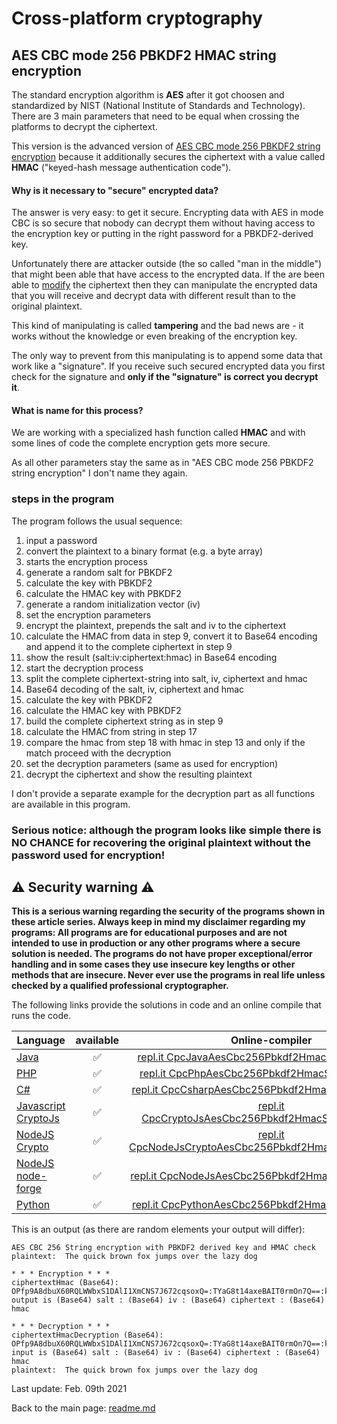 # Cross-platform cryptography

## AES CBC mode 256 PBKDF2 HMAC string encryption

The standard encryption algorithm is **AES** after it got choosen and standardized by NIST (National Institute of Standards and Technology). There are 3 main parameters that need to be equal when crossing the platforms to decrypt the ciphertext. 

This version is the advanced version of [AES CBC mode 256 PBKDF2 string encryption](aes_cbc_256_pbkdf2_string_encryption.md) because it additionally secures the ciphertext with a value called **HMAC** ("keyed-hash message authentication code"). 

#### Why is it necessary to "secure" encrypted data?  

The answer is very easy: to get it secure. Encrypting data with AES in mode CBC is so secure that nobody can decrypt them without having access to the encryption key or putting in the right password for a PBKDF2-derived key.

Unfortunately there are attacker outside (the so called "man in the middle") that might been able that have access to the encrypted data. If the are been able to <u>modify</u> the ciphertext then they can manipulate the encrypted data that you will receive and decrypt data with different result than to the original plaintext.

This kind of manipulating is called **tampering** and the bad news are - it works without the knowledge or even breaking of the encryption key.

The only way to prevent from this manipulating is to append some data that work like a "signature". If you receive such secured encrypted data you first check for the signature and **only if the "signature" is correct you decrypt it**.

#### What is name for this process?

We are working with a specialized hash function called **HMAC** and with some lines of code the complete encryption gets more secure.

As all other parameters stay the same as in "AES CBC mode 256 PBKDF2 string encryption" I don't name they again.

### steps in the program

The program follows the usual sequence:
1. input a password
2. convert the plaintext to a binary format (e.g. a byte array)
3. starts the encryption process
4. generate a random salt for PBKDF2
5. calculate the key with PBKDF2
6. calculate the HMAC key with PBKDF2
7. generate a random initialization vector (iv)
8. set the encryption parameters
9. encrypt the plaintext, prepends the salt and iv to the ciphertext
10. calculate the HMAC from data in step 9, convert it to Base64 encoding and append it to the complete ciphertext in step 9
11. show the result (salt:iv:ciphertext:hmac) in Base64 encoding
12. start the decryption process
13. split the complete ciphertext-string into salt, iv, ciphertext and hmac
14. Base64 decoding of the salt, iv, ciphertext and hmac
15. calculate the key with PBKDF2
16. calculate the HMAC key with PBKDF2
17. build the complete ciphertext string as in step 9
18. calculate the HMAC from string in step 17
19. compare the hmac from step 18 with hmac in step 13 and only if the match proceed with the decryption
20. set the decryption parameters (same as used for encryption)
21. decrypt the ciphertext and show the resulting plaintext

I don't provide a separate example for the decryption part as all functions are available in this program.

### **Serious notice: although the program looks like simple there is NO CHANCE for recovering the original plaintext without the password used for encryption!**

## :warning: Security warning :warning:

**This is a serious warning regarding the security of the programs shown in these article series.  Always keep in mind my disclaimer regarding my programs: All programs are for educational purposes and are not intended to use in production or any other programs where a  secure solution is needed. The programs do not have proper exceptional/error handling and in some cases they use insecure key lengths or other methods that are insecure. Never ever use the programs in real life unless checked by a qualified professional cryptographer.**

The following links provide the solutions in code and an online compile that runs the code.

| Language | available | Online-compiler
| ------ | :---: | :----: |
| [Java](../AesCbc256Pbkdf2HmacStringEncryption/AesCbc256Pbkdf2HmacStringEncryption.java) | :white_check_mark: | [repl.it CpcJavaAesCbc256Pbkdf2HmacStringEncryption](https://repl.it/@javacrypto/CpcJavaAesCbc256Pbkdf2HmacStringEncryption#Main.java/)
| [PHP](../AesCbc256Pbkdf2HmacStringEncryption/AesCbc256Pbkdf2HmacStringEncryption.php) | :white_check_mark: | [repl.it CpcPhpAesCbc256Pbkdf2HmacStringEncryption](https://repl.it/@javacrypto/CpcPhpAesCbc256Pbkdf2HmacStringEncryption/)
| [C#](../AesCbc256Pbkdf2HmacStringEncryption/AesCbc256Pbkdf2HmacStringEncryption.cs) | :white_check_mark: | [repl.it CpcCsharpAesCbc256Pbkdf2HmacStringEncryption](https://repl.it/@javacrypto/CpcCsharpAesCbc256Pbkdf2HmacStringEncryption#main.cs/)
| [Javascript CryptoJs](../AesCbc256Pbkdf2HmacStringEncryption/AesCbc256Pbkdf2HmacStringEncryptionCryptoJs.js) | :white_check_mark: | [repl.it CpcCryptoJsAesCbc256Pbkdf2HmacStringEncryption](https://repl.it/@javacrypto/CpcCryptoJsAesCbc256Pbkdf2HmacStringEncryption#index.js/)
| [NodeJS Crypto](../AesCbc256Pbkdf2HmacStringEncryption/AesCbc256Pbkdf2HmacStringEncryptionNodeJsCrypto.js) | :white_check_mark: | [repl.it CpcNodeJsCryptoAesCbc256Pbkdf2HmacStringEncryption](https://repl.it/@javacrypto/CpcNodeJsCryptoAesCbc256Pbkdf2HmacStringEncryption#index.js/)
| [NodeJS node-forge](../AesCbc256Pbkdf2HmacStringEncryption/AesCbc256Pbkdf2HmacStringEncryptionNodeJs.js) | :white_check_mark: | [repl.it CpcNodeJsAesCbc256Pbkdf2HmacStringEncryption](https://repl.it/@javacrypto/CpcNodeJsAesCbc256Pbkdf2HmacStringEncryption#index.js/)
| [Python](../AesCbc256Pbkdf2HmacStringEncryption/AesCbc256Pbkdf2HmacStringEncryption.py) | :white_check_mark: | [repl.it CpcPythonAesCbc256Pbkdf2HmacStringEncryption](https://repl.it/@javacrypto/CpcPythonAesCbc256Pbkdf2HmacStringEncryption#main.py/)

This is an output (as there are random elements your output will differ):

```plaintext
AES CBC 256 String encryption with PBKDF2 derived key and HMAC check
plaintext:  The quick brown fox jumps over the lazy dog

* * * Encryption * * *
ciphertextHmac (Base64): OPfp9A8dbuX60RQLWWbxS1DAlI1XmCNS7J672cqsoxQ=:TYaG8t14axeBAIT0rmOn7Q==:koRDiCLrdjQ3Bz20N0GZzYQVd0xcNLAP8p0Sc9UGp39NQWtJA35p0aEPWpRaaoBC:MskS4RpRkHa8PvcM1zGeN5BDFOmAvzTZFQ9QJxaWE70=
output is (Base64) salt : (Base64) iv : (Base64) ciphertext : (Base64) hmac

* * * Decryption * * *
ciphertextHmacDecryption (Base64): OPfp9A8dbuX60RQLWWbxS1DAlI1XmCNS7J672cqsoxQ=:TYaG8t14axeBAIT0rmOn7Q==:koRDiCLrdjQ3Bz20N0GZzYQVd0xcNLAP8p0Sc9UGp39NQWtJA35p0aEPWpRaaoBC:MskS4RpRkHa8PvcM1zGeN5BDFOmAvzTZFQ9QJxaWE70=
input is (Base64) salt : (Base64) iv : (Base64) ciphertext : (Base64) hmac
plaintext:  The quick brown fox jumps over the lazy dog

```

Last update: Feb. 09th 2021

Back to the main page: [readme.md](../readme.md)
